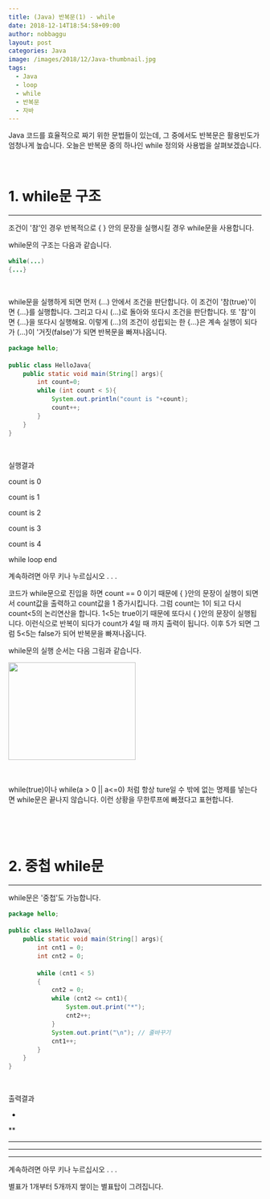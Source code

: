 ```yaml
---
title: (Java) 반복문(1) - while
date: 2018-12-14T18:54:58+09:00
author: nobbaggu
layout: post
categories: Java
image: /images/2018/12/Java-thumbnail.jpg
tags:
  - Java
  - loop
  - while
  - 반복문
  - 자바
---
```

Java 코드를 효율적으로 짜기 위한 문법들이 있는데, 그 중에서도 반복문은 활용빈도가 엄청나게 높습니다. 오늘은 반복문 중의 하나인 while 정의와 사용법을 살펴보겠습니다.

&nbsp;

# 1. while문 구조

* * *

조건이 '참'인 경우 반복적으로 { } 안의 문장을 실행시킬 경우 while문을 사용합니다.

while문의 구조는 다음과 같습니다.

~~~ java
while(...)
{...}
~~~

&nbsp;

while문을 실행하게 되면 먼저 (...) 안에서 조건을 판단합니다. 이 조건이 '참(true)'이면 {...}를 실행합니다. 그리고 다시 (...)로 돌아와 또다시 조건을 판단합니다. 또 '참'이면 {...}을 또다시 실행해요. 이렇게 (...)의 조건이 성립되는 한 {...}은 계속 실행이 되다가 (...)이 '거짓(false)'가 되면 반복문을 빠져나옵니다.

~~~ java
package hello;

public class HelloJava{
    public static void main(String[] args){
        int count=0;
        while (int count < 5){
            System.out.println("count is "+count);
            count++;
        }
    }
}
~~~

&nbsp;

실행결과

count is 0


count is 1


count is 2


count is 3


count is 4


while loop end


계속하려면 아무 키나 누르십시오 . . .</pre>

코드가 while문으로 진입을 하면 count == 0 이기 때문에 { }안의 문장이 실행이 되면서 count값을 출력하고 count값을 1 증가시킵니다. 그럼 count는 1이 되고 다시 count<5의 논리연산을 합니다. 1<5는 true이기 때문에 또다시 { }안의 문장이 실행됩니다. 이런식으로 반복이 되다가 count가 4일 때 까지 출력이 됩니다. 이후 5가 되면 그럼 5<5는 false가 되어 반복문을 빠져나옵니다.

while문의 실행 순서는 다음 그림과 같습니다.

<img class="aligncenter  wp-image-939" src="/images/2018/09/123.jpg" alt="" width="253" height="194" srcset="/images/2018/09/123.jpg 418w, /images/2018/09/123-300x230.jpg 300w, /images/2018/09/123-80x60.jpg 80w" sizes="(max-width: 253px) 100vw, 253px" /> 

&nbsp;

while(true)이나 while(a > 0 || a<=0) 처럼 항상 ture일 수 밖에 없는 명제를 넣는다면 while문은 끝나지 않습니다. 이런 상황을 무한루프에 빠졌다고 표현합니다.

&nbsp;

&nbsp;

# 2. 중첩 while문

* * *

while문은 '중첩'도 가능합니다.

~~~ java
package hello;

public class HelloJava{
    public static void main(String[] args){
        int cnt1 = 0;
        int cnt2 = 0;

        while (cnt1 < 5)
        {
            cnt2 = 0;
            while (cnt2 <= cnt1){
                System.out.print("*");
                cnt2++;
            }
            System.out.print("\n"); // 줄바꾸기
            cnt1++;
        }
    }
}
~~~

&nbsp;

출력결과

*


**


***


****


*****


계속하려면 아무 키나 누르십시오 . . . 

별표가 1개부터 5개까지 쌓이는 별표탑이 그려집니다.